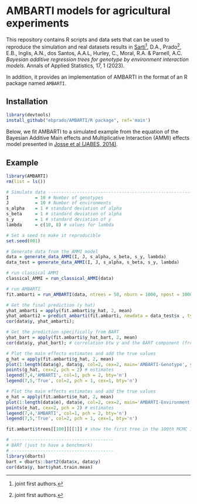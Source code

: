 # AMBARTI models for agricultural experiments

This repository contains R scripts and data sets that can be used to reproduce the simulation and real datasets results in [Sarti[^1], D.A., Prado[^2], E.B., Inglis, A.N., dos Santos, A.A.L, Hurley, C., Moral, R.A. \& Parnell, A.C. _Bayesian additive regression trees for genotype by environment interaction models_. Annals of Applied Statistics, 17, 1 (2023)](https://www.biorxiv.org/content/10.1101/2021.05.07.442731v5.full.pdf).

[^1]: joint first authors.
[^2]: joint first authors.

In addition, it provides an implementation of AMBARTI in the format of an R package named ```AMBARTI```.

## Installation
``` r
library(devtools)
install_github("ebprado/AMBARTI/R package", ref='main')
```
Below, we fit AMBARTI to a simulated example from the equation of the Bayesian Additive Main effects and Multiplicative Interaction (AMMI) effects model presented in [Josse et al (JABES, 2014)](https://link.springer.com/content/pdf/10.1007/s13253-014-0168-z.pdf).

## Example
``` r
library(AMBARTI)
rm(list = ls())

# Simulate data -----------------------------------------------------------
I          = 10 # Number of genotypes
J          = 10 # Number of environments
s_alpha    = 1 # standard deviation of alpha
s_beta     = 1 # standard deviation of alpha
s_y        = 1 # standard deviation of y
lambda     = c(10, 8) # values for lambda

# Set a seed to make it reproducible
set.seed(001)

# Generate data from the AMMI model  
data = generate_data_AMMI(I, J, s_alpha, s_beta, s_y, lambda)
data_test = generate_data_AMMI(I, J, s_alpha, s_beta, s_y, lambda)

# run classical AMMI
classical_AMMI = run_classical_AMMI(data)

# run AMBARTI
fit.ambarti = run_AMBARTI(data, ntrees = 50, nburn = 1000, npost = 1000) # it takes a little while

# Get the final prediction (y hat)
yhat_ambarti = apply(fit.ambarti$y_hat, 2, mean)
yhat_ambarti2 = predict_ambarti(fit.ambarti, newdata = data_test$x , type = 'mean')
cor(data$y, yhat_ambarti);

# Get the prediction specifically from BART
yhat_bart = apply(fit.ambarti$y_hat_bart, 2, mean)
cor(data$y, yhat_bart); # correlation btw y and the BART component (from AMBARTI)

# Plot the main effects estimates and add the true values
g_hat = apply(fit.ambarti$g_hat, 2, mean)
plot(1:length(data$g), data$g, col=2, cex=2, main='AMBARTI-Genotype', ylim=c(-5,5)) # true values
points(g_hat, cex=2, pch = 2) # estimates
legend(7,4,'AMBARTI', col=1, pch = 2, bty='n')
legend(7,5,'True', col=2, pch = 1, cex=1, bty='n')

# Plot the main effects estimates and add the true values
e_hat = apply(fit.ambarti$e_hat, 2, mean)
plot(1:length(data$e), data$e, col=2, cex=2, main='AMBARTI-Environment', ylim=c(-5,5)) # true values
points(e_hat, cex=2, pch = 2) # estimates
legend(7,4,'AMBARTI', col=1, pch = 2, bty='n')
legend(7,5,'True', col=2, pch = 1, cex=1, bty='n')

fit.ambarti$trees[[100]][[1]] # show the first tree in the 100th MCMC iteration.

# ---------------------------------------
# BART (just to have a benchmark)
# ---------------------------------------
library(dbarts)
bart = dbarts::bart2(data$x, data$y)
cor(data$y, bart$yhat.train.mean)
```
